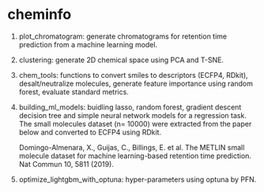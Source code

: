 # cheminfo

1. plot_chromatogram: generate chromatograms for retention time prediction from a machine learning model. 
2. clustering: generate 2D chemical space using PCA and T-SNE. 
3. chem_tools:
    functions to convert smiles to descriptors (ECFP4, RDkit),
    desalt/neutralize molecules,
    generate feature importance using random forest,
    evaluate standard metrics. 
4. building_ml_models: buidling lasso, random forest, gradient descent decision tree and simple neural network models for a regression task. The small molecules dataset (n= 10000) were extracted from the paper below and converted to ECFP4 using RDkit. 

    Domingo-Almenara, X., Guijas, C., Billings, E. et al. The METLIN small molecule dataset for machine learning-based retention time prediction. Nat Commun 10, 5811 (2019). 
    
3. optimize_lightgbm_with_optuna: hyper-parameters using optuna by PFN.